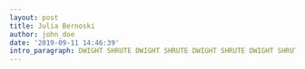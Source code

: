 ```yaml
---
layout: post
title: Julia Bernoski
author: john_doe
date: '2019-09-11 14:46:39'
intro_paragraph: DWIGHT SHRUTE DWIGHT SHRUTE DWIGHT SHRUTE DWIGHT SHRUTE
---
```


